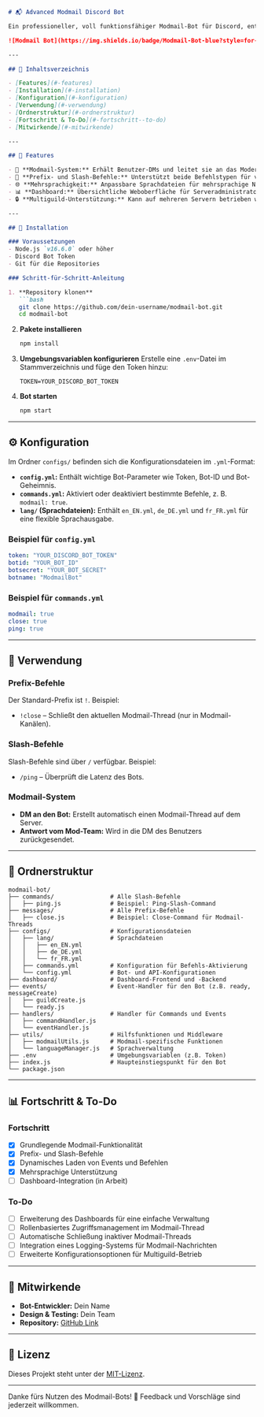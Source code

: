 ```markdown
# 📬 Advanced Modmail Discord Bot

Ein professioneller, voll funktionsfähiger Modmail-Bot für Discord, entwickelt mit `discord.js` v14.16.3. Unterstützt **Prefix- und Slash-Befehle**, **mehrsprachige Unterstützung**, und ein **Dashboard** für einfache Verwaltung. 

![Modmail Bot](https://img.shields.io/badge/Modmail-Bot-blue?style=for-the-badge&logo=discord)

---

## 📝 Inhaltsverzeichnis

- [Features](#-features)
- [Installation](#-installation)
- [Konfiguration](#-konfiguration)
- [Verwendung](#-verwendung)
- [Ordnerstruktur](#-ordnerstruktur)
- [Fortschritt & To-Do](#-fortschritt--to-do)
- [Mitwirkende](#-mitwirkende)

---

## 🌟 Features

- 📨 **Modmail-System:** Erhält Benutzer-DMs und leitet sie an das Moderationsteam weiter.
- 🔄 **Prefix- und Slash-Befehle:** Unterstützt beide Befehlstypen für vielseitige Verwendung.
- 🌐 **Mehrsprachigkeit:** Anpassbare Sprachdateien für mehrsprachige Nutzung (`en_EN`, `de_DE`, `fr_FR`).
- 📊 **Dashboard:** Übersichtliche Weboberfläche für Serveradministratoren (in Entwicklung).
- 🔒 **Multiguild-Unterstützung:** Kann auf mehreren Servern betrieben werden.

---

## 🚀 Installation

### Voraussetzungen
- Node.js `v16.6.0` oder höher
- Discord Bot Token
- Git für die Repositories

### Schritt-für-Schritt-Anleitung

1. **Repository klonen**
   ```bash
   git clone https://github.com/dein-username/modmail-bot.git
   cd modmail-bot
   ```

2. **Pakete installieren**
   ```bash
   npm install
   ```

3. **Umgebungsvariablen konfigurieren**
   Erstelle eine `.env`-Datei im Stammverzeichnis und füge den Token hinzu:
   ```plaintext
   TOKEN=YOUR_DISCORD_BOT_TOKEN
   ```

4. **Bot starten**
   ```bash
   npm start
   ```

---

## ⚙️ Konfiguration

Im Ordner `configs/` befinden sich die Konfigurationsdateien im `.yml`-Format:

- **`config.yml`:** Enthält wichtige Bot-Parameter wie Token, Bot-ID und Bot-Geheimnis.
- **`commands.yml`:** Aktiviert oder deaktiviert bestimmte Befehle, z. B. `modmail: true`.
- **`lang/` (Sprachdateien):** Enthält `en_EN.yml`, `de_DE.yml` und `fr_FR.yml` für eine flexible Sprachausgabe.

### Beispiel für `config.yml`

```yaml
token: "YOUR_DISCORD_BOT_TOKEN"
botid: "YOUR_BOT_ID"
botsecret: "YOUR_BOT_SECRET"
botname: "ModmailBot"
```

### Beispiel für `commands.yml`

```yaml
modmail: true
close: true
ping: true
```

---

## 📖 Verwendung

### Prefix-Befehle
Der Standard-Prefix ist `!`. Beispiel:
- `!close` – Schließt den aktuellen Modmail-Thread (nur in Modmail-Kanälen).

### Slash-Befehle
Slash-Befehle sind über `/` verfügbar. Beispiel:
- `/ping` – Überprüft die Latenz des Bots.

### Modmail-System
- **DM an den Bot:** Erstellt automatisch einen Modmail-Thread auf dem Server.
- **Antwort vom Mod-Team:** Wird in die DM des Benutzers zurückgesendet.

---

## 📂 Ordnerstruktur

```plaintext
modmail-bot/
├── commands/                # Alle Slash-Befehle
│   ├── ping.js              # Beispiel: Ping-Slash-Command
├── messages/                # Alle Prefix-Befehle
│   ├── close.js             # Beispiel: Close-Command für Modmail-Threads
├── configs/                 # Konfigurationsdateien
│   ├── lang/                # Sprachdateien
│   │   ├── en_EN.yml
│   │   ├── de_DE.yml
│   │   └── fr_FR.yml
│   ├── commands.yml         # Konfiguration für Befehls-Aktivierung
│   └── config.yml           # Bot- und API-Konfigurationen
├── dashboard/               # Dashboard-Frontend und -Backend
├── events/                  # Event-Handler für den Bot (z.B. ready, messageCreate)
│   ├── guildCreate.js
│   └── ready.js
├── handlers/                # Handler für Commands und Events
│   ├── commandHandler.js
│   └── eventHandler.js
├── utils/                   # Hilfsfunktionen und Middleware
│   ├── modmailUtils.js      # Modmail-spezifische Funktionen
│   └── languageManager.js   # Sprachverwaltung
├── .env                     # Umgebungsvariablen (z.B. Token)
├── index.js                 # Haupteinstiegspunkt für den Bot
└── package.json
```

---

## 📊 Fortschritt & To-Do

### Fortschritt

- [x] Grundlegende Modmail-Funktionalität
- [x] Prefix- und Slash-Befehle
- [x] Dynamisches Laden von Events und Befehlen
- [x] Mehrsprachige Unterstützung
- [ ] Dashboard-Integration (in Arbeit)

### To-Do

- [ ] Erweiterung des Dashboards für eine einfache Verwaltung
- [ ] Rollenbasiertes Zugriffsmanagement im Modmail-Thread
- [ ] Automatische Schließung inaktiver Modmail-Threads
- [ ] Integration eines Logging-Systems für Modmail-Nachrichten
- [ ] Erweiterte Konfigurationsoptionen für Multiguild-Betrieb

---

## 👥 Mitwirkende

- **Bot-Entwickler:** Dein Name
- **Design & Testing:** Dein Team
- **Repository:** [GitHub Link](https://github.com/XSaitoKungX/modmail-bot)

---

## 📜 Lizenz

Dieses Projekt steht unter der [MIT-Lizenz](https://opensource.org/licenses/MIT).

---

Danke fürs Nutzen des Modmail-Bots! 🙌 Feedback und Vorschläge sind jederzeit willkommen.
```
